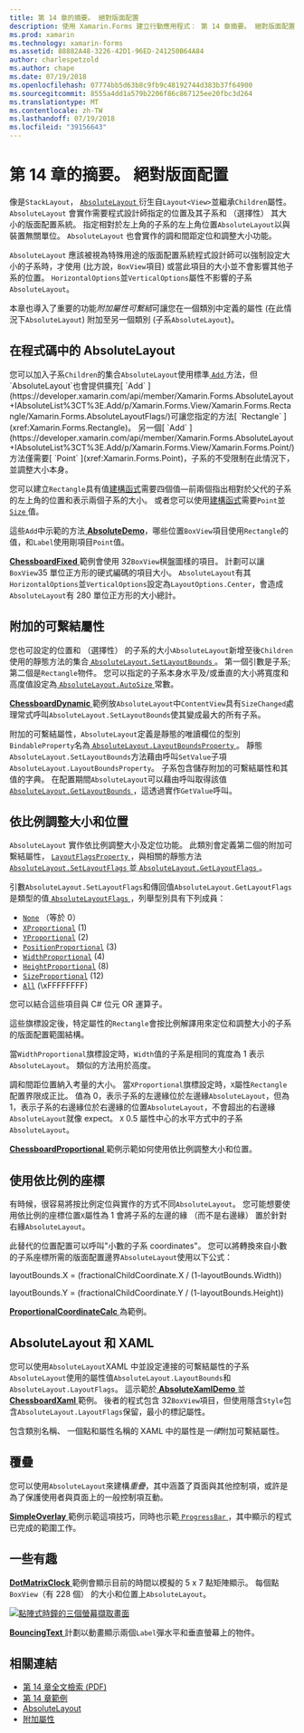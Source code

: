 ```yaml
---
title: 第 14 章的摘要。 絕對版面配置
description: 使用 Xamarin.Forms 建立行動應用程式： 第 14 章摘要。 絕對版面配置
ms.prod: xamarin
ms.technology: xamarin-forms
ms.assetid: 88882A48-3226-42D1-96ED-241250B64A84
author: charlespetzold
ms.author: chape
ms.date: 07/19/2018
ms.openlocfilehash: 07774bb5d63b8c9fb9c48192744d383b37f64900
ms.sourcegitcommit: 8555a4dd1a579b2206f86c867125ee20fbc3d264
ms.translationtype: MT
ms.contentlocale: zh-TW
ms.lasthandoff: 07/19/2018
ms.locfileid: "39156643"
---
```

# <a name="summary-of-chapter-14-absolute-layout"></a>第 14 章的摘要。 絕對版面配置

像是`StackLayout`， [ `AbsoluteLayout` ](xref:Xamarin.Forms.AbsoluteLayout)衍生自`Layout<View>`並繼承`Children`屬性。 `AbsoluteLayout` 會實作需要程式設計師指定的位置及其子系和 （選擇性） 其大小的版面配置系統。 指定相對於左上角的子系的左上角位置`AbsoluteLayout`以與裝置無關單位。 `AbsoluteLayout` 也會實作的調和間距定位和調整大小功能。

`AbsoluteLayout` 應該被視為特殊用途的版面配置系統程式設計師可以強制設定大小的子系時，才使用 (比方說，`BoxView`項目) 或當此項目的大小並不會影響其他子系的位置。 `HorizontalOptions`並`VerticalOptions`屬性不影響的子系`AbsoluteLayout`。

本章也導入了重要的功能*附加屬性可繫結*可讓您在一個類別中定義的屬性 (在此情況下`AbsoluteLayout`) 附加至另一個類別 (子系`AbsoluteLayout`)。

## <a name="absolutelayout-in-code"></a>在程式碼中的 AbsoluteLayout

您可以加入子系`Children`的集合`AbsoluteLayout`使用標準[ `Add` ](xref:System.Collections.Generic.ICollection`1.Add*)方法，但`AbsoluteLayout`也會提供擴充[ `Add` ](https://developer.xamarin.com/api/member/Xamarin.Forms.AbsoluteLayout+IAbsoluteList%3CT%3E.Add/p/Xamarin.Forms.View/Xamarin.Forms.Rectangle/Xamarin.Forms.AbsoluteLayoutFlags/)可讓您指定的方法[ `Rectangle` ](xref:Xamarin.Forms.Rectangle)。 另一個[ `Add` ](https://developer.xamarin.com/api/member/Xamarin.Forms.AbsoluteLayout+IAbsoluteList%3CT%3E.Add/p/Xamarin.Forms.View/Xamarin.Forms.Point/)方法僅需要[ `Point` ](xref:Xamarin.Forms.Point)，子系的不受限制在此情況下，並調整大小本身。

您可以建立`Rectangle`具有值[建構函式](xref:Xamarin.Forms.Rectangle.%23ctor(System.Double,System.Double,System.Double,System.Double))需要四個值&mdash;前兩個指出相對於父代的子系的左上角的位置和表示兩個子系的大小。 或者您可以使用[建構函式](xref:Xamarin.Forms.Rectangle.%23ctor(Xamarin.Forms.Point,Xamarin.Forms.Size))需要`Point`並[ `Size` ](xref:Xamarin.Forms.Size)值。

這些`Add`中示範的方法[ **AbsoluteDemo**](https://github.com/xamarin/xamarin-forms-book-samples/tree/master/Chapter14/AbsoluteDemo)，哪些位置`BoxView`項目使用`Rectangle`的值，和`Label`使用剛項目`Point`值。

[ **ChessboardFixed** ](https://github.com/xamarin/xamarin-forms-book-samples/tree/master/Chapter14/ChessboardFixed)範例會使用 32`BoxView`棋盤圖樣的項目。 計劃可以讓`BoxView`35 單位正方形的硬式編碼的項目大小。 `AbsoluteLayout`有其`HorizontalOptions`並`VerticalOptions`設定為`LayoutOptions.Center`，會造成`AbsoluteLayout`有 280 單位正方形的大小總計。

## <a name="attached-bindable-properties"></a>附加的可繫結屬性

您也可設定的位置和 （選擇性） 的子系的大小`AbsoluteLayout`新增至後`Children`使用的靜態方法的集合[ `AbsoluteLayout.SetLayoutBounds` ](xref:Xamarin.Forms.AbsoluteLayout.SetLayoutBounds(Xamarin.Forms.BindableObject,Xamarin.Forms.Rectangle))。 第一個引數是子系;第二個是`Rectangle`物件。 您可以指定的子系本身水平及/或垂直的大小將寬度和高度值設定為[ `AbsoluteLayout.AutoSize` ](xref:Xamarin.Forms.AbsoluteLayout.AutoSize)常數。

[ **ChessboardDynamic** ](https://github.com/xamarin/xamarin-forms-book-samples/tree/master/Chapter14/ChessboardDynamic)範例放`AbsoluteLayout`中`ContentView`具有`SizeChanged`處理常式呼叫`AbsoluteLayout.SetLayoutBounds`使其變成最大的所有子系。  

附加的可繫結屬性，`AbsoluteLayout`定義是靜態的唯讀欄位的型別`BindableProperty`名為[ `AbsoluteLayout.LayoutBoundsProperty` ](xref:Xamarin.Forms.AbsoluteLayout.LayoutBoundsProperty)。 靜態`AbsoluteLayout.SetLayoutBounds`方法藉由呼叫`SetValue`子項`AbsoluteLayout.LayoutBoundsProperty`。 子系包含儲存附加的可繫結屬性和其值的字典。 在配置期間`AbsoluteLayout`可以藉由呼叫取得該值[ `AbsoluteLayout.GetLayoutBounds` ](xref:Xamarin.Forms.AbsoluteLayout.GetLayoutBounds(Xamarin.Forms.BindableObject))，這透過實作`GetValue`呼叫。

## <a name="proportional-sizing-and-positioning"></a>依比例調整大小和位置

`AbsoluteLayout` 實作依比例調整大小及定位功能。 此類別會定義第二個的附加可繫結屬性， [ `LayoutFlagsProperty` ](xref:Xamarin.Forms.AbsoluteLayout.LayoutFlagsProperty)，與相關的靜態方法[ `AbsoluteLayout.SetLayoutFlags` ](xref:Xamarin.Forms.AbsoluteLayout.SetLayoutFlags(Xamarin.Forms.BindableObject,Xamarin.Forms.AbsoluteLayoutFlags))並[ `AbsoluteLayout.GetLayoutFlags` ](xref:Xamarin.Forms.AbsoluteLayout.GetLayoutFlags(Xamarin.Forms.BindableObject))。

引數`AbsoluteLayout.SetLayoutFlags`和傳回值`AbsoluteLayout.GetLayoutFlags`是類型的值[ `AbsoluteLayoutFlags` ](xref:Xamarin.Forms.AbsoluteLayoutFlags)，列舉型別具有下列成員：

- [`None`](xref:Xamarin.Forms.AbsoluteLayoutFlags.None) （等於 0）
- [`XProportional`](xref:Xamarin.Forms.AbsoluteLayoutFlags.XProportional) (1)
- [`YProportional`](xref:Xamarin.Forms.AbsoluteLayoutFlags.YProportional) (2)
- [`PositionProportional`](xref:Xamarin.Forms.AbsoluteLayoutFlags.PositionProportional) (3)
- [`WidthProportional`](xref:Xamarin.Forms.AbsoluteLayoutFlags.WidthProportional) (4)
- [`HeightProportional`](xref:Xamarin.Forms.AbsoluteLayoutFlags.HeightProportional) (8)
- [`SizeProportional`](xref:Xamarin.Forms.AbsoluteLayoutFlags.SizeProportional) (12)
- [`All`](xref:Xamarin.Forms.AbsoluteLayoutFlags.All) (\xFFFFFFFF)

您可以結合這些項目與 C# 位元 OR 運算子。

這些旗標設定後，特定屬性的`Rectangle`會按比例解譯用來定位和調整大小的子系的版面配置範圍結構。

當`WidthProportional`旗標設定時，`Width`值的子系是相同的寬度為 1 表示`AbsoluteLayout`。 類似的方法用於高度。

調和間距位置納入考量的大小。 當`XProportional`旗標設定時，`X`屬性`Rectangle`配置界限成正比。 值為 0，表示子系的左邊緣位於左邊緣`AbsoluteLayout`，但為 1，表示子系的右邊緣位於右邊緣的位置`AbsoluteLayout`，不會超出的右邊緣`AbsoluteLayout`就像 expect。 `X` 0.5 屬性中心的水平方式中的子系`AbsoluteLayout`。

[ **ChessboardProportional** ](https://github.com/xamarin/xamarin-forms-book-samples/tree/master/Chapter14/ChessboardProportional)範例示範如何使用依比例調整大小和位置。

## <a name="working-with-proportional-coordinates"></a>使用依比例的座標

有時候，很容易將按比例定位與實作的方式不同`AbsoluteLayout`。 您可能想要使用依比例的座標位置`X`屬性為 1 會將子系的左邊的緣 （而不是右邊緣） 置於針對右緣`AbsoluteLayout`。

此替代的位置配置可以呼叫"小數的子系 coordinates"。 您可以將轉換來自小數的子系座標所需的版面配置邊界`AbsoluteLayout`使用以下公式：

layoutBounds.X = (fractionalChildCoordinate.X / (1-layoutBounds.Width))

layoutBounds.Y = (fractionalChildCoordinate.Y / (1-layoutBounds.Height))

[ **ProportionalCoordinateCalc** ](https://github.com/xamarin/xamarin-forms-book-samples/tree/master/Chapter14/PropCoordCalc)為範例。

## <a name="absolutelayout-and-xaml"></a>AbsoluteLayout 和 XAML

您可以使用`AbsoluteLayout`XAML 中並設定連接的可繫結屬性的子系`AbsoluteLayout`使用的屬性值`AbsoluteLayout.LayoutBounds`和`AbsoluteLayout.LayoutFlags`。 這示範於[ **AbsoluteXamlDemo** ](https://github.com/xamarin/xamarin-forms-book-samples/tree/master/Chapter14/AbsoluteXamlDemo)並[ **ChessboardXaml** ](https://github.com/xamarin/xamarin-forms-book-samples/tree/master/Chapter14/ChessboardXaml)範例。 後者的程式包含 32`BoxView`項目，但使用隱含`Style`包含`AbsoluteLayout.LayoutFlags`保留，最小的標記屬性。

包含類別名稱、 一個點和屬性名稱的 XAML 中的屬性是*一律*附加可繫結屬性。

## <a name="overlays"></a>覆疊

您可以使用`AbsoluteLayout`來建構*重疊*，其中涵蓋了頁面與其他控制項，或許是為了保護使用者與頁面上的一般控制項互動。

[ **SimpleOverlay** ](https://github.com/xamarin/xamarin-forms-book-samples/tree/master/Chapter14/SimpleOverlay)範例示範這項技巧，同時也示範[ `ProgressBar` ](xref:Xamarin.Forms.ProgressBar)，其中顯示的程式已完成的範圍工作。

## <a name="some-fun"></a>一些有趣

[ **DotMatrixClock** ](https://github.com/xamarin/xamarin-forms-book-samples/tree/master/Chapter14/DotMatrixClock)範例會顯示目前的時間以模擬的 5 x 7 點矩陣顯示。 每個點`BoxView`（有 228 個） 的大小和位置上`AbsoluteLayout`。

[![點陣式時鐘的三個螢幕擷取畫面](images/ch14fg08-small.png "點陣式時鐘")](images/ch14fg08-large.png#lightbox "點陣式時鐘")

[ **BouncingText** ](https://github.com/xamarin/xamarin-forms-book-samples/tree/master/Chapter14/BouncingText)計劃以動畫顯示兩個`Label`彈水平和垂直螢幕上的物件。



## <a name="related-links"></a>相關連結

- [第 14 章全文檢索 (PDF)](https://download.xamarin.com/developer/xamarin-forms-book/XamarinFormsBook-Ch14-Apr2016.pdf)
- [第 14 章範例](https://github.com/xamarin/xamarin-forms-book-samples/tree/master/Chapter14)
- [AbsoluteLayout](~/xamarin-forms/user-interface/layouts/absolute-layout.md)
- [附加屬性](~/xamarin-forms/xaml/attached-properties.md)
